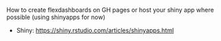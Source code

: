 How to create flexdashboards on GH pages or host your shiny app where possible (using shinyapps for now)


* Shiny: <https://shiny.rstudio.com/articles/shinyapps.html>
